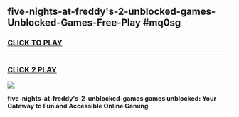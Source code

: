 
## five-nights-at-freddy's-2-unblocked-games-Unblocked-Games-Free-Play #mq0sg
<h3>
<a href="https://us.freeplayer.one?title=five-nights-at-freddy's-2-unblocked-games&ref=9M">CLICK TO PLAY</a></h3>
<hr>

<h3>
<a href="https://us.freeplayer.one?title=five-nights-at-freddy's-2-unblocked-games&ref=9M">CLICK 2 PLAY</a>
  
</h3>

<a href="https://us.freeplayer.one?title=five-nights-at-freddy's-2-unblocked-games&ref=9M"><img src="https://clearcache.store/games.png"></a>


**five-nights-at-freddy's-2-unblocked-games games unblocked: Your Gateway to Fun and Accessible Online Gaming**
